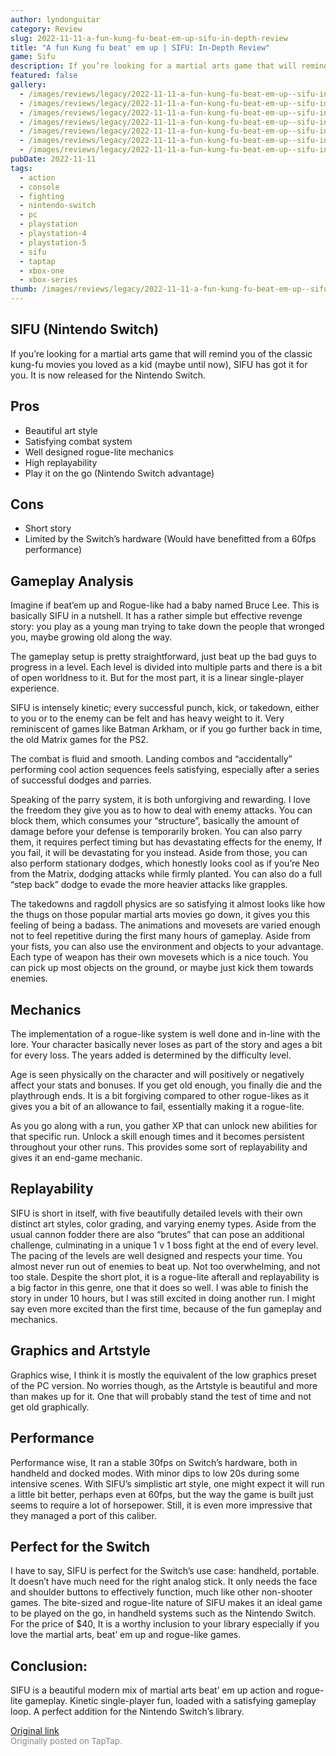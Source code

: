```yaml
---
author: lyndonguitar
category: Review
slug: 2022-11-11-a-fun-kung-fu-beat-em-up-sifu-in-depth-review
title: "A fun Kung fu beat' em up | SIFU: In-Depth Review"
game: Sifu
description: If you’re looking for a martial arts game that will remind you of the classic kung-fu movies you loved as a kid (maybe until now), SIFU has got it for you. It is now released for the Nintendo Switch.
featured: false
gallery:
  - /images/reviews/legacy/2022-11-11-a-fun-kung-fu-beat-em-up--sifu-in-depth-review-0.avif
  - /images/reviews/legacy/2022-11-11-a-fun-kung-fu-beat-em-up--sifu-in-depth-review-1.avif
  - /images/reviews/legacy/2022-11-11-a-fun-kung-fu-beat-em-up--sifu-in-depth-review-2.avif
  - /images/reviews/legacy/2022-11-11-a-fun-kung-fu-beat-em-up--sifu-in-depth-review-3.avif
  - /images/reviews/legacy/2022-11-11-a-fun-kung-fu-beat-em-up--sifu-in-depth-review-4.avif
  - /images/reviews/legacy/2022-11-11-a-fun-kung-fu-beat-em-up--sifu-in-depth-review-5.avif
  - /images/reviews/legacy/2022-11-11-a-fun-kung-fu-beat-em-up--sifu-in-depth-review-6.avif
pubDate: 2022-11-11
tags:
  - action
  - console
  - fighting
  - nintendo-switch
  - pc
  - playstation
  - playstation-4
  - playstation-5
  - sifu
  - taptap
  - xbox-one
  - xbox-series
thumb: /images/reviews/legacy/2022-11-11-a-fun-kung-fu-beat-em-up--sifu-in-depth-review-0.avif
---
```


## SIFU (Nintendo Switch)
If you’re looking for a martial arts game that will remind you of the classic kung-fu movies you loved as a kid (maybe until now), SIFU has got it for you. It is now released for the Nintendo Switch.

## Pros
- Beautiful art style
- Satisfying combat system
- Well designed rogue-lite mechanics
- High replayability
- Play it on the go (Nintendo Switch advantage)


## Cons
- Short story
- Limited by the Switch’s hardware (Would have benefitted from a 60fps performance)

## Gameplay Analysis

Imagine if beat’em up and Rogue-like had a baby named Bruce Lee. This is basically SIFU in a nutshell. It has a rather simple but effective revenge story: you play as a young man trying to take down the people that wronged you, maybe growing old along the way.

The gameplay setup is pretty straightforward, just beat up the bad guys to progress in a level. Each level is divided into multiple parts and there is a bit of open worldness to it. But for the most part, it is a linear single-player experience.

SIFU is intensely kinetic; every successful punch, kick, or takedown, either to you or to the enemy can be felt and has heavy weight to it. Very reminiscent of games like Batman Arkham, or if you go further back in time, the old Matrix games for the PS2.

The combat is fluid and smooth. Landing combos and “accidentally” performing cool action sequences feels satisfying, especially after a series of successful dodges and parries.

Speaking of the parry system, it is both unforgiving and rewarding. I love the freedom they give you as to how to deal with enemy attacks. You can block them, which consumes your “structure”, basically the amount of damage before your defense is temporarily broken. You can also parry them, it requires perfect timing but has devastating effects for the enemy, If you fail, it will be devastating for you instead. Aside from those, you can also perform stationary dodges, which honestly looks cool as if you’re Neo from the Matrix, dodging attacks while firmly planted. You can also do a full “step back” dodge to evade the more heavier attacks like grapples.

The takedowns and ragdoll physics are so satisfying it almost looks like how the thugs on those popular martial arts movies go down, it gives you this feeling of being a badass. The animations and movesets are varied enough not to feel repetitive during the first many hours of gameplay. Aside from your fists, you can also use the environment and objects to your advantage. Each type of weapon has their own movesets which is a nice touch. You can pick up most objects on the ground, or maybe just kick them towards enemies.

## Mechanics

The implementation of a rogue-like system is well done and in-line with the lore. Your character basically never loses as part of the story and ages a bit for every loss. The years added is determined by the difficulty level.

Age is seen physically on the character and will positively or negatively affect your stats and bonuses. If you get old enough, you finally die and the playthrough ends. It is a bit forgiving compared to other rogue-likes as it gives you a bit of an allowance to fail, essentially making it a rogue-lite.

As you go along with a run, you gather XP that can unlock new abilities for that specific run. Unlock a skill enough times and it becomes persistent throughout your other runs. This provides some sort of replayability and gives it an end-game mechanic.

## Replayability

SIFU is short in itself, with five beautifully detailed levels with their own distinct art styles, color grading, and varying enemy types. Aside from the usual cannon fodder there are also “brutes” that can pose an additional challenge, culminating in a unique 1 v 1 boss fight at the end of every level. The pacing of the levels are well designed and respects your time. You almost never run out of enemies to beat up. Not too overwhelming, and not too stale. Despite the short plot, it is a rogue-lite afterall and replayability is a big factor in this genre, one that it does so well. I was able to finish the story in under 10 hours, but I was still excited in doing another run. I might say even more excited than the first time, because of the fun gameplay and mechanics.

## Graphics and Artstyle

Graphics wise, I think it is mostly the equivalent of the low graphics preset of the PC version. No worries though, as the Artstyle is beautiful and more than makes up for it. One that will probably stand the test of time and not get old graphically.

## Performance

Performance wise, It ran a stable 30fps on Switch’s hardware, both in handheld and docked modes. With minor dips to low 20s during some intensive scenes. With SIFU’s simplistic art style, one might expect it will run a little bit better, perhaps even at 60fps, but the way the game is built just seems to require a lot of horsepower. Still, it is even more impressive that they managed a port of this caliber.

## Perfect for the Switch

I have to say, SIFU is perfect for the Switch’s use case: handheld, portable. It doesn’t have much need for the right analog stick. It only needs the face and shoulder buttons to effectively function, much like other non-shooter games. The bite-sized and rogue-lite nature of SIFU makes it an ideal game to be played on the go, in handheld systems such as the Nintendo Switch. For the price of $40, It is a worthy inclusion to your library especially if you love the martial arts, beat’ em up and rogue-like games.

## Conclusion:

SIFU is a beautiful modern mix of martial arts beat’ em up action and rogue-lite gameplay. Kinetic single-player fun, loaded with a satisfying gameplay loop. A perfect addition for the Nintendo Switch’s library.

[Original link](https://www.taptap.io/post/2670905)<br><span style="font-size: 0.95em; color: #888;">Originally posted on TapTap.</span>
